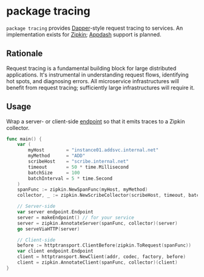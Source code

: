 # package tracing

`package tracing` provides [Dapper][]-style request tracing to services.
An implementation exists for [Zipkin][]; [Appdash][] support is planned.

[Dapper]: http://research.google.com/pubs/pub36356.html
[Zipkin]: https://blog.twitter.com/2012/distributed-systems-tracing-with-zipkin
[Appdash]: https://sourcegraph.com/blog/announcing-appdash-an-open-source-perf-tracing

## Rationale

Request tracing is a fundamental building block for large distributed
applications. It's instrumental in understanding request flows, identifying
hot spots, and diagnosing errors. All microservice infrastructures will
benefit from request tracing; sufficiently large infrastructures will require
it.

## Usage

Wrap a server- or client-side [endpoint][] so that it emits traces to a Zipkin
collector.

[endpoint]: http://godoc.org/github.com/go-kit/kit/endpoint#Endpoint

```go
func main() {
	var (
		myHost        = "instance01.addsvc.internal.net"
		myMethod      = "ADD"
		scribeHost    = "scribe.internal.net"
		timeout       = 50 * time.Millisecond
		batchSize     = 100
		batchInterval = 5 * time.Second
	)
	spanFunc := zipkin.NewSpanFunc(myHost, myMethod)
	collector, _ := zipkin.NewScribeCollector(scribeHost, timeout, batchSize, batchInterval)

	// Server-side
	var server endpoint.Endpoint
	server = makeEndpoint() // for your service
	server = zipkin.AnnotateServer(spanFunc, collector)(server)
	go serveViaHTTP(server)

	// Client-side
	before := httptransport.ClientBefore(zipkin.ToRequest(spanFunc))
	var client endpoint.Endpoint
	client = httptransport.NewClient(addr, codec, factory, before)
	client = zipkin.AnnotateClient(spanFunc, collector)(client)
}
```
